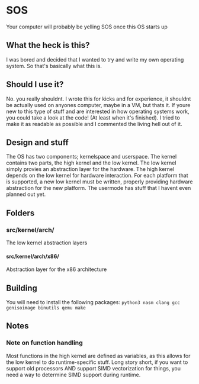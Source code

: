 # SOS
Your computer will probably be yelling SOS once this OS starts up

## What the heck is this?
I was bored and decided that I wanted to try and write my own operating system. So that's basically what this is.
## Should I use it?
No. you really shouldnt. 
I wrote this for kicks and for experience, it shouldnt be actually used on anyones computer, maybe in a VM, but thats it. 
If youre new to this type of stuff and are interested in how operating systems work, you could take a look at the code! (At least when it's finished). I tried to make it as readable as possible and I commented the living hell out of it.

## Design and stuff
The OS has two components; kernelspace and userspace.
The kernel contains two parts, the high kernel and the low kernel. The low kernel simply provies an abstraction layer for the hardware. The high kernel depends on the low kernel for hardware interaction.
For each platform that is supported, a new low kernel must be written, properly providing hardware abstraction for the new platform.
The usermode has stuff that I havent even planned out yet.

## Folders


### src/kernel/arch/ 
The low kernel abstraction layers

#### src/kernel/arch/x86/ 
Abstraction layer for the x86 architecture

## Building
You will need to install the following packages: `python3 nasm clang gcc genisoimage binutils qemu make`

## Notes

### Note on function handling
Most functions in the high kernel are defined as variables, as this allows for the low kernel to do runtime-specific stuff.
Long story short, if you want to support old processors AND support SIMD vectorization for things, you need a way to determine SIMD support during runtime.